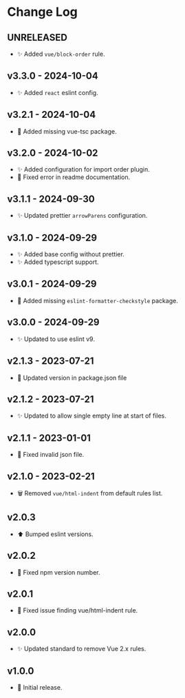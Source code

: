 # Change Log

## UNRELEASED
- ✨ Added `vue/block-order` rule.

## v3.3.0 - 2024-10-04
- ✨ Added `react` eslint config.

## v3.2.1 - 2024-10-04
- 🐛 Added missing vue-tsc package.

## v3.2.0 - 2024-10-02
- ✨ Added configuration for import order plugin.
- 🐛 Fixed error in readme documentation.

## v3.1.1 - 2024-09-30
- ✨ Updated prettier `arrowParens` configuration.

## v3.1.0 - 2024-09-29
- ✨ Added base config without prettier.
- ✨ Added typescript support.

## v3.0.1 - 2024-09-29
- 🐛 Added missing `eslint-formatter-checkstyle` package.

## v3.0.0 - 2024-09-29
- ✨ Updated to use eslint v9.

## v2.1.3 - 2023-07-21
- 🔖 Updated version in package.json file

## v2.1.2 - 2023-07-21
- ✨ Updated to allow single empty line at start of files.

## v2.1.1 - 2023-01-01
- 🐛 Fixed invalid json file.

## v2.1.0 - 2023-02-21
- 🗑 Removed `vue/html-indent` from default rules list.

## v2.0.3
- ⬆️ Bumped eslint versions.

## v2.0.2
- 🐛 Fixed npm version number.

## v2.0.1
- 🐛 Fixed issue finding vue/html-indent rule.

## v2.0.0
- ✨ Updated standard to remove Vue 2.x rules.

## v1.0.0
- 🚀 Initial release.
